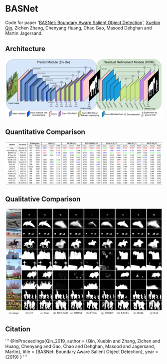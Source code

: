 # BASNet
Code for paper '[BASNet: Boundary Aware Salient Object Detection](https://webdocs.cs.ualberta.ca/~xuebin/BASNet.pdf)', [Xuebin Qin](https://webdocs.cs.ualberta.ca/~xuebin/), Zichen Zhang, Chenyang Huang, Chao Gao, Masood Dehghan and Martin Jagersand.

## Architecture

![BASNet architecture](figures/architecture.png)


## Quantitative Comparison

![Quantitative Comparison](figures/quan.png)

## Qualitative Comparison

![Qualitative Comparison](figures/qual.png)

## Citation
'''
@InProceedings{Qin_2019,
  author = {Qin, Xuebin and Zhang, Zichen and Huang, Chenyang and Gao, Chao and Dehghan, Masood and Jagersand, Martin},
  title = {BASNet: Boundary Aware Salient Object Detection},
  year = {2019}
}
'''
